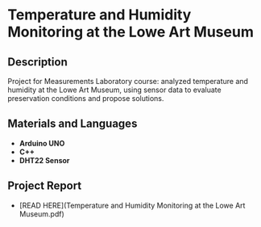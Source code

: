 <h1>Temperature and Humidity Monitoring at the Lowe Art Museum</h1>


<h2>Description</h2>
Project for Measurements Laboratory course: analyzed temperature and humidity at the Lowe Art Museum, using sensor data to evaluate preservation conditions and propose solutions.
<br />


<h2>Materials and Languages</h2>

- <b>Arduino UNO</b> 
- <b>C++</b>
- <b>DHT22 Sensor</b>


<h2>Project Report</h2>

 - [READ HERE](Temperature and Humidity Monitoring at the Lowe Art Museum.pdf)
<!--
 ```diff
- text in red
+ text in green
! text in orange
# text in gray
@@ text in purple (and bold)@@
```
--!>
